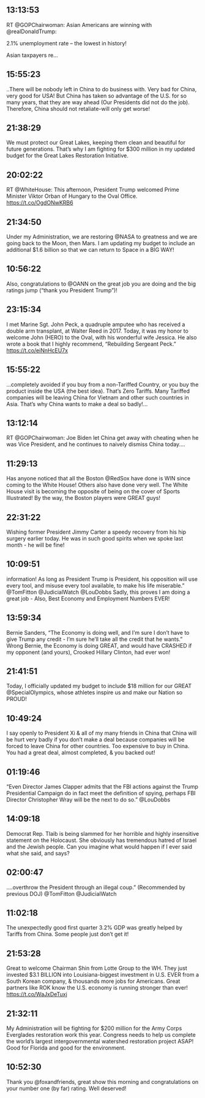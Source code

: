 ## 13:13:53
RT @GOPChairwoman: Asian Americans are winning with @realDonaldTrump:
 
2.1% unemployment rate – the lowest in history!

Asian taxpayers re…
## 15:55:23
..There will be nobody left in China to do business with. Very bad for China, very good for USA! But China has taken so advantage of the U.S. for so many years, that they are way ahead (Our Presidents did not do the job). Therefore, China should not retaliate-will only get worse!
## 21:38:29
We must protect our Great Lakes, keeping them clean and beautiful for future generations. That’s why I am fighting for $300 million in my updated budget for the Great Lakes Restoration Initiative.
## 20:02:22
RT @WhiteHouse: This afternoon, President Trump welcomed Prime Minister Viktor Orban of Hungary to the Oval Office. https://t.co/OgdONwKRB6
## 21:34:50
Under my Administration, we are restoring @NASA to greatness and we are going back to the Moon, then Mars. I am updating my budget to include an additional $1.6 billion so that we can return to Space in a BIG WAY!
## 10:56:22
Also, congratulations to @OANN on the great job you are doing and the big ratings jump (“thank you President Trump”)!
## 23:15:34
I met Marine Sgt. John Peck, a quadruple amputee who has received a double arm transplant, at Walter Reed in 2017. Today, it was my honor to welcome John (HERO) to the Oval, with his wonderful wife Jessica. He also wrote a book that I highly recommend, “Rebuilding Sergeant Peck.” https://t.co/eiNnHcEU7x
## 15:55:22
...completely avoided if you buy from a non-Tariffed Country, or you buy the product inside the USA (the best idea). That’s Zero Tariffs. Many Tariffed companies will be leaving China for Vietnam and other such countries in Asia. That’s why China wants to make a deal so badly!...
## 13:12:14
RT @GOPChairwoman: Joe Biden let China get away with cheating when he was Vice President, and he continues to naively dismiss China today.…
## 11:29:13
Has anyone noticed that all the Boston @RedSox have done is WIN since coming to the White House! Others also have done very well. The White House visit is becoming the opposite of being on the cover of Sports Illustrated! By the way, the Boston players were GREAT guys!
## 22:31:22
Wishing former President Jimmy Carter a speedy recovery from his hip surgery earlier today. He was in such good spirits when we spoke last month - he will be fine!
## 10:09:51
information! As long as President Trump is President, his opposition will use every tool, and misuse every tool available, to make his life miserable.” @TomFitton @JudicialWatch @LouDobbs  Sadly, this proves I am doing a great job - Also, Best Economy and Employment Numbers EVER!
## 13:59:34
Bernie Sanders, “The Economy is doing well, and I’m sure I don’t have to give Trump any credit - I’m sure he’ll take all the credit that he wants.” Wrong Bernie, the Economy is doing GREAT, and would have CRASHED if my opponent (and yours), Crooked Hillary Clinton, had ever won!
## 21:41:51
Today, I officially updated my budget to include $18 million for our GREAT @SpecialOlympics, whose athletes inspire us and make our Nation so PROUD!
## 10:49:24
I say openly to President Xi &amp; all of my many friends in China that China will be hurt very badly if you don’t make a deal because companies will be forced to leave China for other countries. Too expensive to buy in China. You had a great deal, almost completed, &amp; you backed out!
## 01:19:46
“Even Director James Clapper admits that the FBI actions against the Trump Presidential Campaign do in fact meet the definition of spying, perhaps FBI Director Christopher Wray will be the next to do so.” @LouDobbs
## 14:09:18
Democrat Rep. Tlaib is being slammed for her horrible and highly insensitive statement on the Holocaust. She obviously has tremendous hatred of Israel and the Jewish people. Can you imagine what would happen if I ever said what she said, and says?
## 02:00:47
....overthrow the President through an illegal coup.” (Recommended by previous DOJ) @TomFitton @JudicialWatch
## 11:02:18
The unexpectedly good first quarter 3.2% GDP was greatly helped by Tariffs from China. Some people just don’t get it!
## 21:53:28
Great to welcome Chairman Shin from Lotte Group to the WH. They just invested $3.1 BILLION into Louisiana-biggest investment in U.S. EVER from a South Korean company, &amp; thousands more jobs for Americans. Great partners like ROK know the U.S. economy is running stronger than ever! https://t.co/WaJxDeTuxj
## 21:32:11
My Administration will be fighting for $200 million for the Army Corps Everglades restoration work this year. Congress needs to help us complete the world’s largest intergovernmental watershed restoration project ASAP! Good for Florida and good for the environment.
## 10:52:30
Thank you @foxandfriends, great show this morning and congratulations on your number one (by far) rating. Well deserved!
